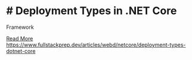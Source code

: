# # Deployment Types in .NET Core

Framework

[Read More](https://www.fullstackprep.dev/articles/webd/netcore/deployment-types-dotnet-core) https://www.fullstackprep.dev/articles/webd/netcore/deployment-types-dotnet-core